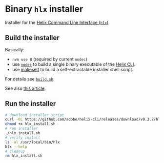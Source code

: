 # Binary `hlx` installer

Installer for the [Helix Command Line Interface (`hlx`)](https://github.com/adobe/helix-cli).

## Build the installer

Basically:
* `nvm use 8` (required by current `nodec`)
* use [`nodec`](https://github.com/pmq20/node-packer) to build a single binary executable of the [Helix CLI](https://github.com/adobe/helix-cli).
* use [makeself](https://github.com/megastep/makeself) to build a self-extractable installer shell script.

For details see [`build.sh`](build/build.sh).

See also [this article](https://www.armedia.com/blog/create-a-self-extracting-installer-in-linux/).
  
## Run the installer

```bash
# download installer script
curl -OL https://github.com/adobe/helix-cli/releases/download/v0.3.2/hlx_install.sh
chmod +x hlx_install.sh
# run installer
./hlx_install.sh
# verify install
ls -al /usr/local/bin/hlx
hlx --help
# cleanup 
rm hlx_install.sh
```
